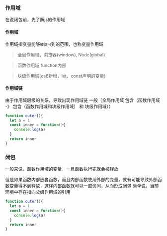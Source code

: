 ### 作用域
在说闭包前，先了解js的作用域

#### 作用域
作用域指变量能够`被访问`到的范围，也称变量作用域

> 全局作用域，浏览器(window), Node(global)

> 函数作用域 function内部

> 块级作用域(es6新增，let、const声明的变量)

#### 作用域链
由于作用域层级的关系，导致出现作用域链
一般（全局作用域  包含（函数作用域  -》 包含（函数作用域和块级作用域） 和 块级作用域））
```js
function outer(){
  let a = 1
  const inner = function(){
    console.log(a)
  }
  return inner
}
```
### 闭包
一般来说，函数作用域的变量，一旦函数执行完就会被释放

但是如果函数内部嵌套函数，而且内部函数使用外部的变量，就有可能导致外部函数变量得不到释放，这样内部函数就可以一直访问，从而形成闭包
简单说，当前环境中存在指向父级作用域的引用

```js
function outer(){
  let a = 1
  const inner = function(){
    console.log(a)
  }
  return inner
}
```


